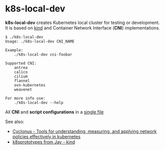 # k8s-local-dev

**k8s-local-dev** creates Kubernetes local cluster for testing or development. It is based on [kind](https://kind.sigs.k8s.io/) and Container Network Interface (**CNI**) implementations.  

```
$ ./k8s-local-dev 
Usage: ./k8s-local-dev CNI_NAME

Example:
	./k8s-local-dev cni-foobar

Supported CNI: 
	antrea
	calico
	cilium
	flannel
	ovn-kubernetes
	weavenet

For more info use:
	./k8s-local-dev --help
```
All **CNI** and **script configurations** in a [single file](https://github.com/dougsland/k8s-local-dev/blob/main/lib/config.sh)  

See also:  
- [Cyclonus - Tools for understanding, measuring, and applying network policies effectively in kubernetes](https://github.com/mattfenwick/cyclonus)
- [k8sprototypes from Jay - kind](https://github.com/jayunit100/k8sprototypes/tree/master/kind)
